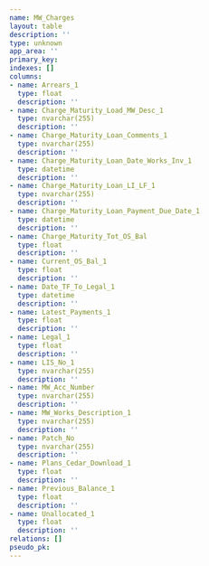 ```yaml
---
name: MW_Charges
layout: table
description: ''
type: unknown
app_area: ''
primary_key: 
indexes: []
columns:
- name: Arrears_1
  type: float
  description: ''
- name: Charge_Maturity_Load_MW_Desc_1
  type: nvarchar(255)
  description: ''
- name: Charge_Maturity_Loan_Comments_1
  type: nvarchar(255)
  description: ''
- name: Charge_Maturity_Loan_Date_Works_Inv_1
  type: datetime
  description: ''
- name: Charge_Maturity_Loan_LI_LF_1
  type: nvarchar(255)
  description: ''
- name: Charge_Maturity_Loan_Payment_Due_Date_1
  type: datetime
  description: ''
- name: Charge_Maturity_Tot_OS_Bal
  type: float
  description: ''
- name: Current_OS_Bal_1
  type: float
  description: ''
- name: Date_TF_To_Legal_1
  type: datetime
  description: ''
- name: Latest_Payments_1
  type: float
  description: ''
- name: Legal_1
  type: float
  description: ''
- name: LIS_No_1
  type: nvarchar(255)
  description: ''
- name: MW_Acc_Number
  type: nvarchar(255)
  description: ''
- name: MW_Works_Description_1
  type: nvarchar(255)
  description: ''
- name: Patch_No
  type: nvarchar(255)
  description: ''
- name: Plans_Cedar_Download_1
  type: float
  description: ''
- name: Previous_Balance_1
  type: float
  description: ''
- name: Unallocated_1
  type: float
  description: ''
relations: []
pseudo_pk: 
---
```



